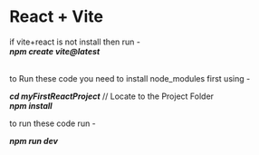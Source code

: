 # React + Vite

if vite+react is not install then run - <br>
<b><i>npm create vite@latest</i></b>

<br>to Run these code you need to install node_modules first using - 

<b><i>cd myFirstReactProject</i></b> // Locate to the Project Folder<br>
<b><i>npm install</i></b>

to run these code run -

<b><i>npm run dev</i></b>
